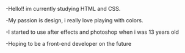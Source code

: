 -Hello!! im currently studying HTML and CSS.

-My passion is design, i really love playing with colors.

-I started to use after effects and photoshop when i was 13 years old

-Hoping to be a front-end developer on the future

